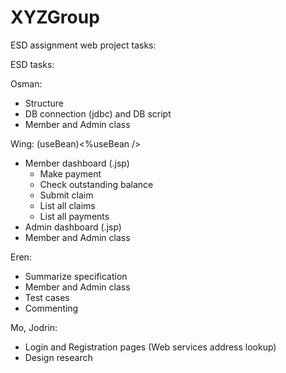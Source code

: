 # XYZGroup
ESD assignment web project tasks:

ESD tasks:

Osman:
- Structure
- DB connection (jdbc) and DB script
- Member and Admin class

Wing: (useBean)<%useBean />
- Member dashboard (.jsp)
	- Make payment
	- Check outstanding balance
	- Submit claim
	- List all claims
	- List all payments
- Admin dashboard (.jsp)
- Member and Admin class

Eren:
- Summarize specification
- Member and Admin class
- Test cases
- Commenting

Mo, Jodrin:
- Login and Registration pages (Web services address lookup)
- Design research
